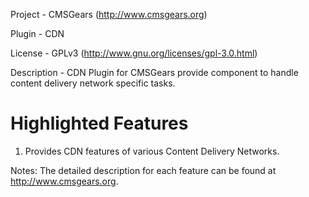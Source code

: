 Project 	- CMSGears (http://www.cmsgears.org)

Plugin  	- CDN

License 	- GPLv3 (http://www.gnu.org/licenses/gpl-3.0.html)

Description - CDN Plugin for CMSGears provide component to handle content delivery network specific tasks.

Highlighted Features
=========================================
1. Provides CDN features of various Content Delivery Networks.

Notes: The detailed description for each feature can be found at http://www.cmsgears.org.

